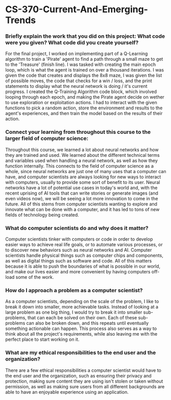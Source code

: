 # CS-370-Current-And-Emerging-Trends

### Briefly explain the work that you did on this project: What code were you given? What code did you create yourself?
For the final project, I worked on implementing part of a Q-Learning algorithm to train a 'Pirate' agent to find a path through a small maze to get to the 'Treasure' (finish line). I was tasked with creating the main epoch loop, which is what the agent is trained on over a thousand iterations. I was given the code that creates and displays the 8x8 maze, I was given the list of possible moves, the code that checks for a win / loss, and the print statements to display what the neural network is doing / it's current progress. I created the Q-Training Algorithm code block, which involved looping through each epoch, and making the Pirate agent decide on wether to use exploration or exploitation actions. I had to interact with the given functions to pick a random action, store the environment and results to the agent's experiences, and then train the model based on the results of their action.

### Connect your learning from throughout this course to the larger field of computer science:
Throughout this course, we learned a lot about neural networks and how they are trained and used. We learned about the different technical terms and variables used when handling a neural network, as well as how they function internally. This connects to the field of computer science as a whole, since neural networks are just one of many uses that a computer can have, and computer scientists are always looking for new ways to interact with computers, usually to provide some sort of benefit to its user. Neural networks have a lot of potential use cases in today's world and, with the recent uprising of AI tools that can write stories or generate images (and even videos now), we will be seeing a lot more innovation to come in the future. All of this stems from computer scientists wanting to explore and innovate what can be done with a computer, and it has led to tons of new fields of technology being created.

### What do computer scientists do and why does it matter?
Computer scientists tinker with computers or code in order to develop easier ways to achieve real life goals, or to automate various processes, or to discover new behaviors such as neural networks and AI. Computer scientists handle physical things such as computer chips and components, as well as digital things such as software and code. All of this matters because it is able to push the boundaries of what is possible in our world, and make our lives easier and more convenient by having computers off-load some of the work.

### How do I approach a problem as a computer scientist?
As a computer scientists, depending on the scale of the problem, I like to break it down into smaller, more achievable tasks. Instead of looking at a large problem as one big thing, I would try to break it into smaller sub-problems, that can each be solved on their own. Each of these sub-problems can also be broken down, and this repeats until eventually something actionable can happen. This process also serves as a way to think about all the project's requirements, while also leaving me with the perfect place to start working on it.

### What are my ethical responsibilities to the end user and the organization?
There are a few ethical responsibilities a computer scientist would have to the end user and the organization, such as ensuring their privacy and protection, making sure content they are using isn't stolen or taken without permission, as well as making sure users from all different backgrounds are able to have an enjoyable experience using an application.
